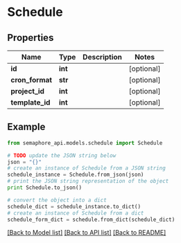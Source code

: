 # Schedule


## Properties
Name | Type | Description | Notes
------------ | ------------- | ------------- | -------------
**id** | **int** |  | [optional] 
**cron_format** | **str** |  | [optional] 
**project_id** | **int** |  | [optional] 
**template_id** | **int** |  | [optional] 

## Example

```python
from semaphore_api.models.schedule import Schedule

# TODO update the JSON string below
json = "{}"
# create an instance of Schedule from a JSON string
schedule_instance = Schedule.from_json(json)
# print the JSON string representation of the object
print Schedule.to_json()

# convert the object into a dict
schedule_dict = schedule_instance.to_dict()
# create an instance of Schedule from a dict
schedule_form_dict = schedule.from_dict(schedule_dict)
```
[[Back to Model list]](../README.md#documentation-for-models) [[Back to API list]](../README.md#documentation-for-api-endpoints) [[Back to README]](../README.md)


